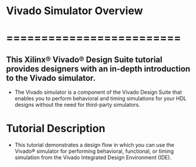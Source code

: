 # Vivado Simulator Overview
# =========================

## This Xilinx® Vivado® Design Suite tutorial provides designers with an in-depth introduction to the Vivado simulator.

- The Vivado simulator is a component of the Vivado Design Suite that enables you to perform behavioral and timing simulations for your HDL designs without the need for third-party simulators.

# Tutorial Description
- This tutorial demonstrates a design flow in which you can use the Vivado® simulator for performing behavioral, functional, or timing simulation from the Vivado Integrated Design Environment (IDE).